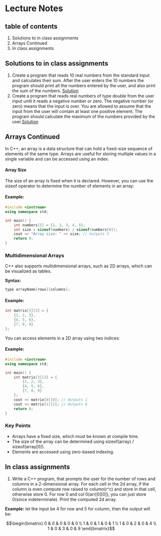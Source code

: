 # Lecture Notes

## table of contents
1. Solutions to in class assignments 
2. Arrays Continued
3. In class assignments


## Solutions to in class assignments 
1. Create a program that reads 10 real numbers from the standard input and calculates their sum. After the user enters the 10 numbers the program should print all the numbers entered by the user, and also print the sum of the numbers. [Solution](./class_assignment_solutions/question1.cpp)
2. Create a program that reads real numbers of type double from the user input until it reads a negative number or zero. The negative number (or zero) means that the input is over. You are allowed to assume that the input from the user will contain at least one positive element. The program should calculate the maximum of the numbers provided by the user.[Solution](./class_assignment_solutions/question2.cpp)


## Arrays Continued
In C++, an array is a data structure that can hold a fixed-size sequence of elements of the same type. Arrays are useful for storing multiple values in a single variable and can be accessed using an index.


#### Array Size
The size of an array is fixed when it is declared. However, you can use the sizeof operator to determine the number of elements in an array:

#### Example:

```cpp
#include <iostream>
using namespace std;

int main() {
    int numbers[5] = {1, 2, 3, 4, 5};
    int size = sizeof(numbers) / sizeof(numbers[0]);
    cout << "Array size: " << size; // Outputs 5
    return 0;
}
```

### Multidimensional Arrays
C++ also supports multidimensional arrays, such as 2D arrays, which can be visualized as tables.

**Syntax:**

```cpp
type arrayName[rows][columns];
```

#### Example:

```cpp
int matrix[3][3] = {
    {1, 2, 3},
    {4, 5, 6},
    {7, 8, 9}
};
```
You can access elements in a 2D array using two indices:

#### Example:

```cpp
#include <iostream>
using namespace std;

int main() {
    int matrix[3][3] = {
        {1, 2, 3},
        {4, 5, 6},
        {7, 8, 9}
    };
    cout << matrix[0][0]; // Outputs 1
    cout << matrix[1][2]; // Outputs 6
    return 0;
}
```
### Key Points
* Arrays have a fixed size, which must be known at compile time.
* The size of the array can be determined using sizeof(array) / sizeof(array[0]).
* Elements are accessed using zero-based indexing.


## In class assignments
1. Write a C++ program, that prompts the user for the number of rows and 
columns in a 2-dimensional array. For each cell in the 2d array, if the column
is even compute row raised to column(r^c) and store in that cell, otherwise 
store 0. For row 0 and col 0(arr[0][0]), you can just store 0(since indeterminate).
Print the computed 2d array. 

**Example:** let the input be 4 for row and 5 for column, then the output will be:<br>
```math
\begin{bmatrix}
 0 & 0 & 0 & 0 & 0 \\
 1 & 0 & 1 & 0 & 1 \\
 1 & 0 & 2 & 0 & 4 \\
 1 & 0 & 3 & 0 & 9 
\end{bmatrix}
```